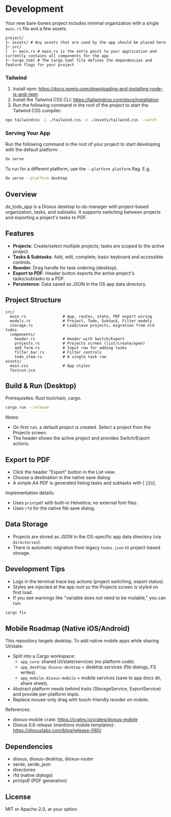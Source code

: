 # Development

Your new bare-bones project includes minimal organization with a single `main.rs` file and a few assets.

```
project/
├─ assets/ # Any assets that are used by the app should be placed here
├─ src/
│  ├─ main.rs # main.rs is the entry point to your application and currently contains all components for the app
├─ Cargo.toml # The Cargo.toml file defines the dependencies and feature flags for your project
```

### Tailwind
1. Install npm: https://docs.npmjs.com/downloading-and-installing-node-js-and-npm
2. Install the Tailwind CSS CLI: https://tailwindcss.com/docs/installation
3. Run the following command in the root of the project to start the Tailwind CSS compiler:

```bash
npx tailwindcss -i ./tailwind.css -o ./assets/tailwind.css --watch
```

### Serving Your App

Run the following command in the root of your project to start developing with the default platform:

```bash
dx serve
```

To run for a different platform, use the `--platform platform` flag. E.g.
```bash
dx serve --platform desktop
```

## Overview

dx_todo_app is a Dioxus desktop to-do manager with project-based organization, tasks, and subtasks. It supports switching between projects and exporting a project's tasks to PDF.

## Features

- __Projects__: Create/select multiple projects; tasks are scoped to the active project.
- __Tasks & Subtasks__: Add, edit, complete; basic keyboard and accessible controls.
- __Reorder__: Drag handle for task ordering (desktop).
- __Export to PDF__: Header button exports the active project's tasks/subtasks to a PDF.
- __Persistence__: Data saved as JSON in the OS app data directory.

## Project Structure

```
src/
  main.rs                # App, routes, state, PDF export wiring
  models.rs              # Project, Todo, Subtask, Filter models
  storage.rs             # Load/save projects, migration from old todos
  components/
    header.rs            # Header with Switch/Export
    projects.rs          # Projects screen (list/create/open)
    add_form.rs          # Input row for adding tasks
    filter_bar.rs        # Filter controls
    todo_item.rs         # A single task row
assets/
  main.css               # App styles
  favicon.ico
```

## Build & Run (Desktop)

Prerequisites: Rust toolchain, cargo.

```bash
cargo run --release
```

Notes:
- On first run, a default project is created. Select a project from the Projects screen.
- The header shows the active project and provides Switch/Export actions.

## Export to PDF

- Click the header "Export" button in the List view.
- Choose a destination in the native save dialog.
- A simple A4 PDF is generated listing tasks and subtasks with [ ]/[x].

Implementation details:
- Uses `printpdf` with built-in Helvetica; no external font files.
- Uses `rfd` for the native file save dialog.

## Data Storage

- Projects are stored as JSON in the OS-specific app data directory (via `directories`).
- There is automatic migration from legacy `todos.json` to project-based storage.

## Development Tips

- Logs in the terminal trace key actions (project switching, export status).
- Styles are injected at the app root so the Projects screen is styled on first load.
- If you see warnings like "variable does not need to be mutable," you can run:

```bash
cargo fix
```

## Mobile Roadmap (Native iOS/Android)

This repository targets desktop. To add native mobile apps while sharing UI/state:

- Split into a Cargo workspace:
  - `app_core`: shared UI/state/services (no platform code).
  - `app_desktop`: `dioxus-desktop` + desktop services (file dialogs, FS writes).
  - `app_mobile`: `dioxus-mobile` + mobile services (save to app docs dir, share sheet).
- Abstract platform needs behind traits (StorageService, ExportService) and provide per-platform impls.
- Replace mouse-only drag with touch-friendly reorder on mobile.

References:
- dioxus-mobile crate: https://crates.io/crates/dioxus-mobile
- Dioxus 0.6 release (mentions mobile templates): https://dioxuslabs.com/blog/release-060/

## Dependencies

- dioxus, dioxus-desktop, dioxus-router
- serde, serde_json
- directories
- rfd (native dialogs)
- printpdf (PDF generation)

## License

MIT or Apache-2.0, at your option.


